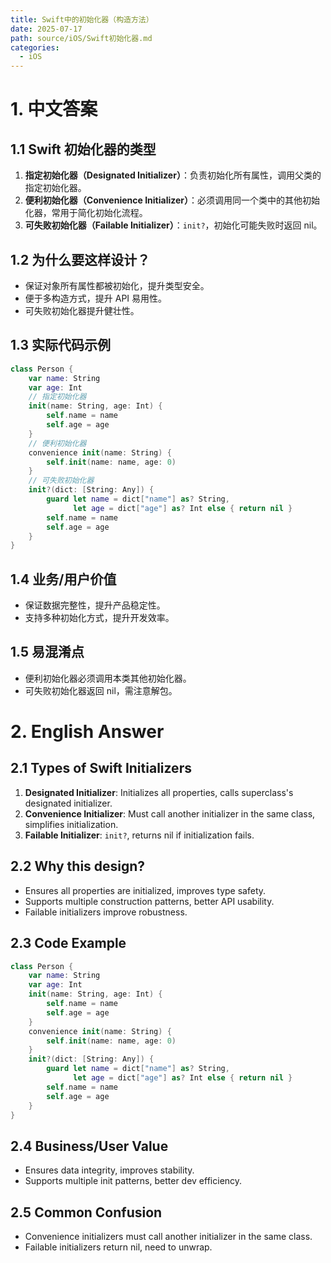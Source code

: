 ```yaml
---
title: Swift中的初始化器（构造方法）
date: 2025-07-17
path: source/iOS/Swift初始化器.md
categories:
  - iOS
---
```


# 1. 中文答案

## 1.1 Swift 初始化器的类型
1. **指定初始化器（Designated Initializer）**：负责初始化所有属性，调用父类的指定初始化器。
2. **便利初始化器（Convenience Initializer）**：必须调用同一个类中的其他初始化器，常用于简化初始化流程。
3. **可失败初始化器（Failable Initializer）**：`init?`，初始化可能失败时返回 nil。

## 1.2 为什么要这样设计？
- 保证对象所有属性都被初始化，提升类型安全。
- 便于多构造方式，提升 API 易用性。
- 可失败初始化器提升健壮性。

## 1.3 实际代码示例
```swift
class Person {
    var name: String
    var age: Int
    // 指定初始化器
    init(name: String, age: Int) {
        self.name = name
        self.age = age
    }
    // 便利初始化器
    convenience init(name: String) {
        self.init(name: name, age: 0)
    }
    // 可失败初始化器
    init?(dict: [String: Any]) {
        guard let name = dict["name"] as? String,
              let age = dict["age"] as? Int else { return nil }
        self.name = name
        self.age = age
    }
}
```

## 1.4 业务/用户价值
- 保证数据完整性，提升产品稳定性。
- 支持多种初始化方式，提升开发效率。

## 1.5 易混淆点
- 便利初始化器必须调用本类其他初始化器。
- 可失败初始化器返回 nil，需注意解包。

# 2. English Answer

## 2.1 Types of Swift Initializers
1. **Designated Initializer**: Initializes all properties, calls superclass's designated initializer.
2. **Convenience Initializer**: Must call another initializer in the same class, simplifies initialization.
3. **Failable Initializer**: `init?`, returns nil if initialization fails.

## 2.2 Why this design?
- Ensures all properties are initialized, improves type safety.
- Supports multiple construction patterns, better API usability.
- Failable initializers improve robustness.

## 2.3 Code Example
```swift
class Person {
    var name: String
    var age: Int
    init(name: String, age: Int) {
        self.name = name
        self.age = age
    }
    convenience init(name: String) {
        self.init(name: name, age: 0)
    }
    init?(dict: [String: Any]) {
        guard let name = dict["name"] as? String,
              let age = dict["age"] as? Int else { return nil }
        self.name = name
        self.age = age
    }
}
```

## 2.4 Business/User Value
- Ensures data integrity, improves stability.
- Supports multiple init patterns, better dev efficiency.

## 2.5 Common Confusion
- Convenience initializers must call another initializer in the same class.
- Failable initializers return nil, need to unwrap.
